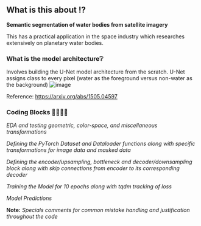 ## What is this about ⁉️
**Semantic segmentation of water bodies from satellite imagery**

This has a practical application in the space industry which researches extensively on planetary water bodies.

### What is the model architecture❔
Involves building the U-Net model architecture from the scratch. U-Net assigns class to every pixel (water as the foreground versus non-water as the background)
![image](https://github.com/user-attachments/assets/c9336bb4-71f8-4df3-ae85-b6c5698b6d16)


Reference: https://arxiv.org/abs/1505.04597

### Coding Blocks 👩‍💻👩‍💻 

*EDA and testing geometric, color-space, and miscellaneous transformations*

*Defining the PyTorch Dataset and Dataloader functions along with specific transformations for image data and masked data*

*Defining the encoder/upsampling, bottleneck and decoder/downsampling block along with skip connections from encoder to its corresponding decoder*

*Training the Model for 10 epochs along with tqdm tracking of loss*

*Model Predictions*

**Note:** *Specials comments for common mistake handling and justification throughout the code*
